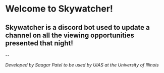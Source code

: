 # Welcome to Skywatcher!
## Skywatcher is a discord bot used to update a channel on all the viewing opportunities presented that night!
--

*Developed by Saagar Patel to be used by UIAS at the University of Illinois*

